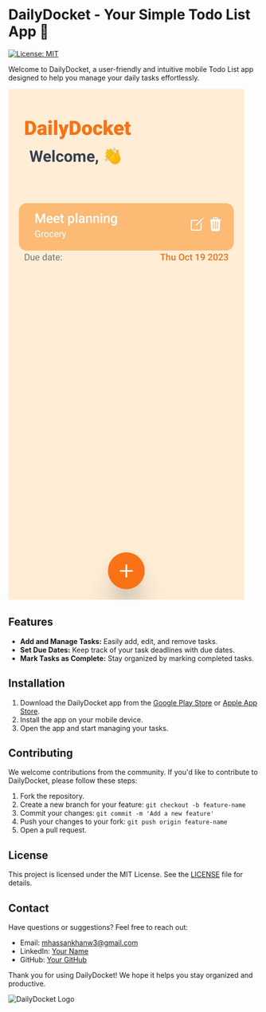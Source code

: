 # DailyDocket - Your Simple Todo List App 📝

[![License: MIT](https://img.shields.io/badge/License-MIT-blue.svg)](https://opensource.org/licenses/MIT)

Welcome to DailyDocket, a user-friendly and intuitive mobile Todo List app designed to help you manage your daily tasks effortlessly.

![DailyDocket App Screenshot](./assets/images/dailydocket.jpeg)

## Features

- **Add and Manage Tasks:** Easily add, edit, and remove tasks.
- **Set Due Dates:** Keep track of your task deadlines with due dates.
- **Mark Tasks as Complete:** Stay organized by marking completed tasks.

## Installation

1. Download the DailyDocket app from the [Google Play Store](#) or [Apple App Store](#).
2. Install the app on your mobile device.
3. Open the app and start managing your tasks.

## Contributing

We welcome contributions from the community. If you'd like to contribute to DailyDocket, please follow these steps:

1. Fork the repository.
2. Create a new branch for your feature: `git checkout -b feature-name`
3. Commit your changes: `git commit -m 'Add a new feature'`
4. Push your changes to your fork: `git push origin feature-name`
5. Open a pull request.

## License

This project is licensed under the MIT License. See the [LICENSE](LICENSE) file for details.

## Contact

Have questions or suggestions? Feel free to reach out:

- Email: mhassankhanw3@gmail.com
- LinkedIn: [Your Name](https://www.linkedin.com/in/hassan-khan-0b0508233/)
- GitHub: [Your GitHub](https://github.com/mhassankhanw3)

Thank you for using DailyDocket! We hope it helps you stay organized and productive.

![DailyDocket Logo](./assets/logo.png)
